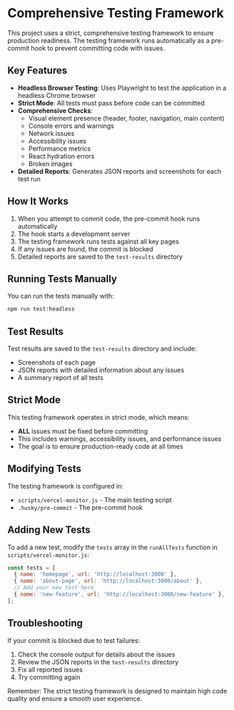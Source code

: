 # Comprehensive Testing Framework

This project uses a strict, comprehensive testing framework to ensure production readiness. The testing framework runs automatically as a pre-commit hook to prevent committing code with issues.

## Key Features

- **Headless Browser Testing**: Uses Playwright to test the application in a headless Chrome browser
- **Strict Mode**: All tests must pass before code can be committed
- **Comprehensive Checks**:
  - Visual element presence (header, footer, navigation, main content)
  - Console errors and warnings
  - Network issues
  - Accessibility issues
  - Performance metrics
  - React hydration errors
  - Broken images
- **Detailed Reports**: Generates JSON reports and screenshots for each test run

## How It Works

1. When you attempt to commit code, the pre-commit hook runs automatically
2. The hook starts a development server
3. The testing framework runs tests against all key pages
4. If any issues are found, the commit is blocked
5. Detailed reports are saved to the `test-results` directory

## Running Tests Manually

You can run the tests manually with:

```bash
npm run test:headless
```

## Test Results

Test results are saved to the `test-results` directory and include:
- Screenshots of each page
- JSON reports with detailed information about any issues
- A summary report of all tests

## Strict Mode

This testing framework operates in strict mode, which means:
- **ALL** issues must be fixed before committing
- This includes warnings, accessibility issues, and performance issues
- The goal is to ensure production-ready code at all times

## Modifying Tests

The testing framework is configured in:
- `scripts/vercel-monitor.js` - The main testing script
- `.husky/pre-commit` - The pre-commit hook

## Adding New Tests

To add a new test, modify the `tests` array in the `runAllTests` function in `scripts/vercel-monitor.js`:

```javascript
const tests = [
  { name: 'homepage', url: 'http://localhost:3000' },
  { name: 'about-page', url: 'http://localhost:3000/about' },
  // Add your new test here
  { name: 'new-feature', url: 'http://localhost:3000/new-feature' },
];
```

## Troubleshooting

If your commit is blocked due to test failures:

1. Check the console output for details about the issues
2. Review the JSON reports in the `test-results` directory
3. Fix all reported issues
4. Try committing again

Remember: The strict testing framework is designed to maintain high code quality and ensure a smooth user experience.
